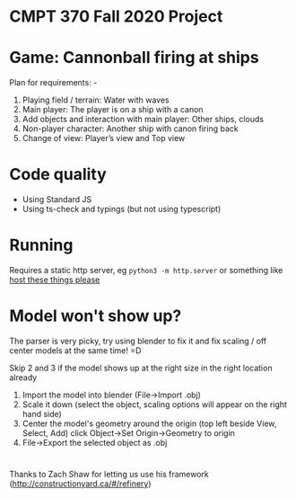 # CMPT 370 Fall 2020 Project

# Game: Cannonball firing at ships

Plan for requirements: - 
1.	Playing field / terrain: Water with waves
2.	Main player: The player is on a ship with a canon
3.	Add objects and interaction with main player: Other ships, clouds
4.	Non-player character: Another ship with canon firing back
5.	Change of view: Player’s view and Top view

# Code quality
- Using Standard JS
- Using ts-check and typings (but not using typescript)

# Running

Requires a static http server, eg `python3 -m http.server` or something like
[host these things please](https://github.com/thecoshman/http)


# Model won't show up? 
The parser is very picky, try using blender to fix it 
    and fix scaling / off center models at the same time! =D

Skip 2 and 3 if the model shows up at the right size in the right location already
1. Import the model into blender (File->Import .obj)
2. Scale it down (select the object, scaling options will appear on the right hand side)
3. Center the model's geometry around the origin (top left beside View, Select, Add) click Object->Set Origin->Geometry to origin
4. File->Export the selected object as .obj

#
Thanks to Zach Shaw for letting us use his framework (http://constructionyard.ca/#/refinery)